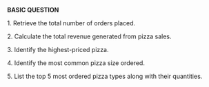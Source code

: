**BASIC QUESTION**

1\. Retrieve the total number of orders placed.

2\. Calculate the total revenue generated from pizza sales.

3\. Identify the highest-priced pizza.

4\. Identify the most common pizza size ordered.

5\. List the top 5 most ordered pizza types along with their quantities.

